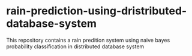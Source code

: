 # rain-prediction-using-dristributed-database-system
 This repository contains a rain predition system using naive bayes probability classification in distributed database system
